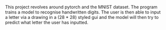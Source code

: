This project revolves around pytorch and the MNIST dataset. The program trains a model to recognise handwritten digits. The user is then able to input a letter via a drawing in a
(28 \* 28) styled gui and the model will then try to predict what letter the user has inputted.
